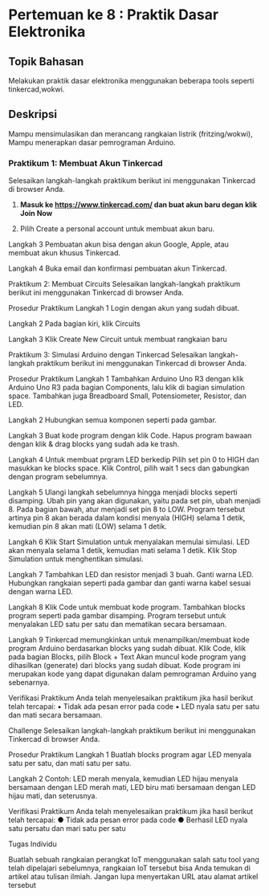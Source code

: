 # Pertemuan ke 8 : Praktik Dasar Elektronika

## Topik Bahasan
Melakukan praktik dasar elektronika menggunakan beberapa tools seperti tinkercad,wokwi.

## Deskripsi
Mampu mensimulasikan dan merancang rangkaian listrik (fritzing/wokwi), Mampu menerapkan dasar pemrograman Arduino.

### Praktikum 1: Membuat Akun Tinkercad
Selesaikan langkah-langkah praktikum berikut ini menggunakan Tinkercad di browser Anda.


1. **Masuk ke https://www.tinkercad.com/ dan buat akun baru degan klik Join Now**

2. Pilih Create a personal account untuk membuat akun baru.
 
Langkah 3	Pembuatan akun bisa dengan akun Google, Apple, atau membuat akun khusus Tinkercad.

Langkah 4	Buka email dan konfirmasi pembuatan akun Tinkercad.








Praktikum 2: Membuat Circuits
Selesaikan langkah-langkah praktikum berikut ini menggunakan Tinkercad di browser Anda.

Prosedur Praktikum
Langkah 1	Login dengan akun yang sudah dibuat.

Langkah 2	Pada bagian kiri, klik Circuits

Langkah 3	Klik Create New Circuit untuk membuat rangkaian baru

 





Praktikum 3: Simulasi Arduino dengan Tinkercad
Selesaikan langkah-langkah praktikum berikut ini menggunakan Tinkercad di browser Anda.

Prosedur Praktikum
Langkah 1	Tambahkan Arduino Uno R3 dengan klik Arduino Uno R3 pada bagian Components, lalu klik di bagian simulation space. Tambahkan juga Breadboard Small, Potensiometer, Resistor, dan LED.
 

Langkah 2	Hubungkan semua komponen seperti pada gambar.

 
Langkah 3	Buat kode program dengan klik Code. 
Hapus program bawaan dengan klik & drag blocks yang sudah ada ke trash.
 
Langkah 4	Untuk membuat prgram LED berkedip Pilih set pin 0 to HIGH dan masukkan ke blocks space.
Klik Control, pilih wait 1 secs dan gabungkan dengan program sebelumnya.
 

Langkah 5	Ulangi langkah sebelumnya hingga menjadi blocks seperti disamping.
Ubah pin yang akan digunakan, yaitu pada set pin, ubah menjadi 8.
Pada bagian bawah, atur menjadi set pin 8 to LOW.
Program tersebut artinya pin 8 akan berada dalam kondisi menyala (HIGH) selama 1 detik, kemudian pin 8 akan mati (LOW) selama 1 detik.
 
Langkah 6	Klik Start Simulation untuk menyalakan memulai simulasi.
LED akan menyala selama 1 detik, kemudian mati selama 1 detik.
Klik Stop Simulation untuk menghentikan simulasi.
 
Langkah 7	Tambahkan LED dan resistor menjadi 3 buah.
Ganti warna LED.
Hubungkan rangkaian seperti pada gambar dan ganti warna kabel sesuai dengan warna LED.
 
Langkah 8	Klik Code untuk membuat kode program.
Tambahkan blocks program seperti pada gambar disamping.
Program tersebut untuk menyalakan LED satu per satu dan mematikan secara bersamaan.
 
Langkah 9	Tinkercad memungkinkan untuk menampilkan/membuat kode program Arduino berdasarkan blocks yang sudah dibuat.
Klik Code, klik pada bagian Blocks, pilih Block + Text
Akan muncul kode program yang dihasilkan (generate) dari blocks yang sudah dibuat.
Kode program ini merupakan kode yang dapat digunakan dalam pemrograman Arduino yang sebenarnya.
 
	

Verifikasi Praktikum
Anda telah menyelesaikan praktikum jika hasil berikut telah tercapai: 
▪	Tidak ada pesan error pada code
▪	LED nyala satu per satu dan mati secara bersamaan.




















Challenge 
Selesaikan langkah-langkah praktikum berikut ini menggunakan Tinkercad di browser Anda.

Prosedur Praktikum
Langkah 1	Buatlah blocks program agar LED menyala satu per satu, dan mati satu per satu.

Langkah 2	Contoh: LED merah menyala, kemudian LED hijau menyala bersamaan dengan LED merah mati, LED biru mati bersamaan dengan LED hijau mati, dan seterusnya.
 

Verifikasi Praktikum
Anda telah menyelesaikan praktikum jika hasil berikut telah tercapai: 
●	Tidak ada pesan error pada code
●	Berhasil LED nyala satu persatu dan mari satu per satu



Tugas Individu

Buatlah sebuah rangkaian perangkat IoT menggunakan salah satu tool yang telah dipelajari sebelumnya, rangkaian IoT tersebut bisa Anda temukan di artikel atau tulisan ilmiah. Jangan lupa menyertakan URL atau alamat artikel tersebut







